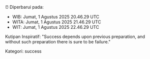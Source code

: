 ⏰ Diperbarui pada:
- WIB: Jumat, 1 Agustus 2025 20.46.29 UTC
- WITA: Jumat, 1 Agustus 2025 21.46.29 UTC
- WIT: Jumat, 1 Agustus 2025 22.46.29 UTC

Kutipan Inspiratif:
"Success depends upon previous preparation, and without such preparation there is sure to be failure."


Kategori: success

